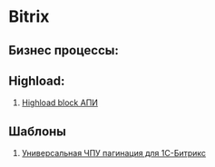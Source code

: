 # Bitrix

## Бизнес процессы:  


## Highload:

1) [Highload block АПИ](https://github.com/Shevtcoff/Bitrix/wiki/Highload-block-api)


## Шаблоны
1) [Универсальная ЧПУ пагинация для 1С-Битрикс](https://github.com/Shevtcoff/Bitrix/wiki/%D0%A3%D0%BD%D0%B8%D0%B2%D0%B5%D1%80%D1%81%D0%B0%D0%BB%D1%8C%D0%BD%D0%B0%D1%8F-%D0%A7%D0%9F%D0%A3-%D0%BF%D0%B0%D0%B3%D0%B8%D0%BD%D0%B0%D1%86%D0%B8%D1%8F-%D0%B4%D0%BB%D1%8F-1%D0%A1-%D0%91%D0%B8%D1%82%D1%80%D0%B8%D0%BA%D1%81)

